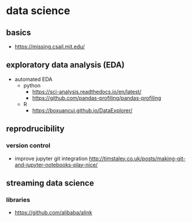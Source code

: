 # data science

## basics

- https://missing.csail.mit.edu/

## exploratory data analysis (EDA)

- automated EDA
  - python
    - https://sci-analysis.readthedocs.io/en/latest/
    - https://github.com/pandas-profiling/pandas-profiling
  - R
    - https://boxuancui.github.io/DataExplorer/


## reprodrucibility
### version control
- improve jupyter git integration http://timstaley.co.uk/posts/making-git-and-jupyter-notebooks-play-nice/

## streaming data science
### libraries
- https://github.com/alibaba/alink
